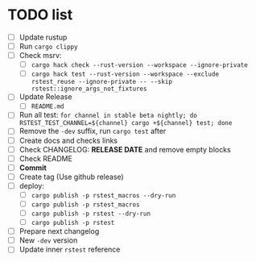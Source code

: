 # TODO list

- [ ] Update rustup
- [ ] Run `cargo clippy`
- [ ] Check msrv: 
  - [ ] `cargo hack check --rust-version --workspace --ignore-private`
  - [ ] `cargo hack test --rust-version --workspace --exclude rstest_reuse --ignore-private -- --skip rstest::ignore_args_not_fixtures`
- [ ] Update Release
  - [ ] `README.md`
- [ ] Run all test: `for channel in stable beta nightly; do RSTEST_TEST_CHANNEL=${channel} cargo +${channel} test; done`
- [ ] Remove the `-dev` suffix, run `cargo test` after
- [ ] Create docs and checks links
- [ ] Check CHANGELOG: **RELEASE DATE** and remove empty blocks
- [ ] Check README
- [ ] **Commit**
- [ ] Create tag (Use github release)
- [ ] deploy:
  - [ ]  `cargo publish -p rstest_macros --dry-run`
  - [ ]  `cargo publish -p rstest_macros`
  - [ ]  `cargo publish -p rstest --dry-run`
  - [ ]  `cargo publish -p rstest`
- [ ] Prepare next changelog
- [ ] New `-dev` version
- [ ] Update inner `rstest` reference
